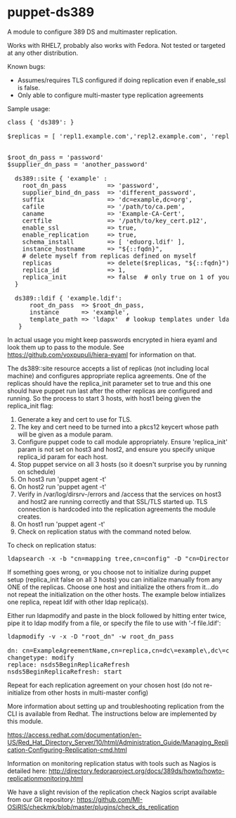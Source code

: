 # puppet-ds389

A module to configure 389 DS and multimaster replication.  

Works with RHEL7, probably also works with Fedora.  Not tested or targeted at any other distribution.  

Known bugs: 
* Assumes/requires TLS configured if doing replication even if enable_ssl is false.
* Only able to configure multi-master type replication agreements

Sample usage:

<pre>
class { 'ds389': }

$replicas = [ 'repl1.example.com','repl2.example.com', 'repl3.example.com' ]


$root_dn_pass = 'password'
$supplier_dn_pass = 'another_password'

  ds389::site { 'example' :
    root_dn_pass           => 'password',
    supplier_bind_dn_pass  => 'different_password',
    suffix                 => 'dc=example,dc=org',
    cafile                 => '/path/to/ca.pem',
    caname                 => 'Example-CA-Cert',
    certfile               => '/path/to/key_cert.p12',
    enable_ssl             => true,
    enable_replication     => true,
    schema_install         => [ 'eduorg.ldif' ],
    instance_hostname      => "${::fqdn}",
    # delete myself from replicas defined on myself
    replicas               => delete($replicas, "${::fqdn}"),
    replica_id             => 1,
    replica_init           => false  # only true on 1 of your replicas, run puppet on that one last 
  }
  
  ds389::ldif { 'example.ldif': 
      root_dn_pass  => $root_dn_pass,
      instance      => 'example',
      template_path => 'ldapx'  # lookup templates under ldapx/templates in your module paths 
   }
</pre>

In actual usage you might keep passwords encrypted in hiera eyaml and look them up to pass to the module.  See https://github.com/voxpupuli/hiera-eyaml for information on that.  

The ds389::site resource accepts a list of replicas (not including local machine) and configures appropriate replica agreements. One of the replicas should have the replica_init parameter set to true and this one should have puppet run last after the other replicas are configured and running. So the process to start 3 hosts, with host1 being given the replica_init flag:

1. Generate a key and cert to use for TLS. 
2. The key and cert need to be turned into a pkcs12 keycert whose path will be given as a module param.
3. Configure puppet code to call module appropriately. Ensure 'replica_init' param is not set on host3 and host2, and ensure you specify unique replica_id param for each host. 
4. Stop puppet service on all 3 hosts (so it doesn't surprise you by running on schedule)
5. On host3 run 'puppet agent -t'
6. On host2 run 'puppet agent -t'
7. Verify in /var/log/dirsrv-<instance>/errors and /access that the services on host3 and host2 are running correctly and that SSL/TLS started up. TLS connection is hardcoded into the replication agreements the module creates.
8. On host1 run 'puppet agent -t'
9. Check on replication status with the command noted below.

To check on replication status:
<pre>
ldapsearch -x -b "cn=mapping tree,cn=config" -D "cn=Directory Manager" -W objectClass=nsDS5ReplicationAgreement -LL
</pre>

If something goes wrong, or you choose not to initialize during puppet setup (replica_init false on all 3 hosts) you can initialize manually from any ONE of the replicas. Choose one host and initialize the others from it…do not repeat the initialization on the other hosts. The example below intializes one replica, repeat ldif with other ldap replica(s).

Either run ldapmodify and paste in the block followed by hitting enter twice, pipe it to ldap modify from a file, or specify the file to use with '-f file.ldif':

<pre>
ldapmodify -v -x -D "root_dn" -w root_dn_pass

dn: cn=ExampleAgreementName,cn=replica,cn=dc\=example\,dc\=com,cn=mapping tree,cn=config
changetype: modify
replace: nsds5BeginReplicaRefresh
nsds5BeginReplicaRefresh: start
</pre>

Repeat for each replication agreement on your chosen host (do not re-initialize from other hosts in multi-master config)

More information about setting up and troubleshooting replication from the CLI is available from Redhat.  The instructions below are implemented by this module.  

https://access.redhat.com/documentation/en-US/Red_Hat_Directory_Server/10/html/Administration_Guide/Managing_Replication-Configuring-Replication-cmd.html

Information on monitoring replication status with tools such as Nagios is detailed here:
http://directory.fedoraproject.org/docs/389ds/howto/howto-replicationmonitoring.html

We have a slight revision of the replication check Nagios script available from our Git repository:
https://github.com/MI-OSiRIS/checkmk/blob/master/plugins/check_ds_replication

